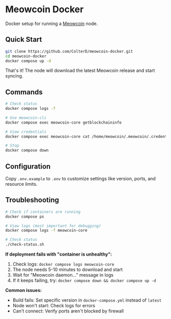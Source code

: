 # Meowcoin Docker

Docker setup for running a [Meowcoin](https://github.com/Meowcoin-Foundation/Meowcoin) node.

## Quick Start

```bash
git clone https://github.com/ColterD/meowcoin-docker.git
cd meowcoin-docker
docker compose up -d
```

That's it! The node will download the latest Meowcoin release and start syncing.

## Commands

```bash
# Check status
docker compose logs -f

# Use meowcoin-cli
docker compose exec meowcoin-core getblockchaininfo

# View credentials
docker compose exec meowcoin-core cat /home/meowcoin/.meowcoin/.credentials

# Stop
docker compose down
```

## Configuration

Copy `.env.example` to `.env` to customize settings like version, ports, and resource limits.

## Troubleshooting

```bash
# Check if containers are running
docker compose ps

# View logs (most important for debugging)
docker compose logs -f meowcoin-core

# Check status
./check-status.sh
```

**If deployment fails with "container is unhealthy":**
1. Check logs: `docker compose logs meowcoin-core`
2. The node needs 5-10 minutes to download and start
3. Wait for "Meowcoin daemon..." message in logs
4. If it keeps failing, try: `docker compose down && docker compose up -d`

**Common issues:**
- Build fails: Set specific version in `docker-compose.yml` instead of `latest`
- Node won't start: Check logs for errors
- Can't connect: Verify ports aren't blocked by firewall



